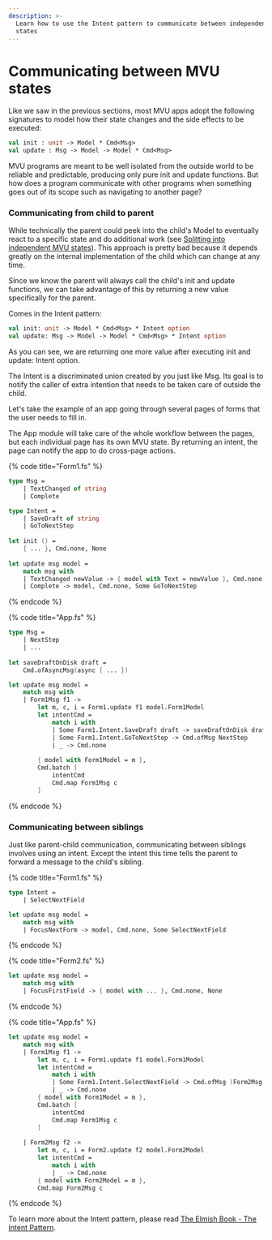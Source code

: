 ```yaml
---
description: >-
  Learn how to use the Intent pattern to communicate between independent MVU
  states
---
```


# Communicating between MVU states

Like we saw in the previous sections, most MVU apps adopt the following signatures to model how their state changes and the side effects to be executed:

```fsharp
val init : unit -> Model * Cmd<Msg>
val update : Msg -> Model -> Model * Cmd<Msg>
```

MVU programs are meant to be well isolated from the outside world to be reliable and predictable, producing only pure init and update functions. But how does a program communicate with other programs when something goes out of its scope such as navigating to another page?

### Communicating from child to parent

While technically the parent could peek into the child's Model to eventually react to a specific state and do additional work (see [Splitting into independent MVU states](splitting-into-independent-mvu-states.md)). This approach is pretty bad because it depends greatly on the internal implementation of the child which can change at any time.

Since we know the parent will always call the child's init and update functions, we can take advantage of this by returning a new value specifically for the parent.

Comes in the Intent pattern:

```fsharp
val init: unit -> Model * Cmd<Msg> * Intent option
val update: Msg -> Model -> Model * Cmd<Msg> * Intent option
```

As you can see, we are returning one more value after executing init and update: Intent option.

The Intent is a discriminated union created by you just like Msg. Its goal is to notify the caller of extra intention that needs to be taken care of outside the child.

Let's take the example of an app going through several pages of forms that the user needs to fill in.

The App module will take care of the whole workflow between the pages, but each individual page has its own MVU state. By returning an intent, the page can notify the app to do cross-page actions.

{% code title="Form1.fs" %}
```fsharp
type Msg =
    | TextChanged of string
    | Complete

type Intent =
    | SaveDraft of string
    | GoToNextStep
    
let init () =
    { ... }, Cmd.none, None
    
let update msg model =
    match msg with
    | TextChanged newValue -> { model with Text = newValue }, Cmd.none, Some (SaveDraft draft)
    | Complete -> model, Cmd.none, Some GoToNextStep
```
{% endcode %}

{% code title="App.fs" %}
```fsharp
type Msg =
    | NextStep
    | ...
            
let saveDraftOnDisk draft =
    Cmd.ofAsyncMsg(async { ... })

let update msg model =
    match msg with
    | Form1Msg f1 ->
        let m, c, i = Form1.update f1 model.Form1Model
        let intentCmd =
            match i with
            | Some Form1.Intent.SaveDraft draft -> saveDraftOnDisk draft
            | Some Form1.Intent.GoToNextStep -> Cmd.ofMsg NextStep
            | _ -> Cmd.none
            
        { model with Form1Model = m },
        Cmd.batch [
            intentCmd
            Cmd.map Form1Msg c
        ]
```
{% endcode %}

### Communicating between siblings

Just like parent-child communication, communicating between siblings involves using an intent. Except the intent this time tells the parent to forward a message to the child's sibling.

{% code title="Form1.fs" %}
```fsharp
type Intent =
    | SelectNextField

let update msg model =
    match msg with
    | FocusNextForm -> model, Cmd.none, Some SelectNextField
```
{% endcode %}

{% code title="Form2.fs" %}
```fsharp
let update msg model =
    match msg with
    | FocusFirstField -> { model with ... }, Cmd.none, None
```
{% endcode %}

{% code title="App.fs" %}
```fsharp
let update msg model =
    match msg with
    | Form1Msg f1 ->
        let m, c, i = Form1.update f1 model.Form1Model
        let intentCmd =
            match i with
            | Some Form1.Intent.SelectNextField -> Cmd.ofMsg (Form2Msg Form2.Msg.FocusFirstField)
            | _ -> Cmd.none
        { model with Form1Model = m },
        Cmd.batch [
            intentCmd
            Cmd.map Form1Msg c
        ]
        
    | Form2Msg f2 ->
        let m, c, i = Form2.update f2 model.Form2Model
        let intentCmd =
            match i with
            | _ -> Cmd.none
        { model with Form2Model = m },
        Cmd.map Form2Msg c
```
{% endcode %}

To learn more about the Intent pattern, please read [The Elmish Book - The Intent Pattern](https://zaid-ajaj.github.io/the-elmish-book/#/chapters/scaling/intent).
